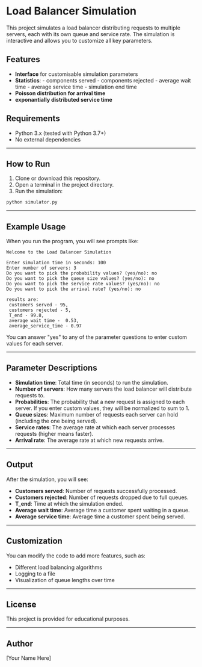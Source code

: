 # Load Balancer Simulation

This project simulates a load balancer distributing requests to multiple servers, each with its own queue and service rate. 
The simulation is interactive and allows you to customize all key parameters.

## Features

- **Interface** for customisable simulation parameters 
- **Statistics**: 
        - components served
        - components rejected
        - average wait time
        - average service time
        - simulation end time
- **Poisson distribution for arrival time**
- **exponantially distributed service time**

## Requirements

- Python 3.x (tested with Python 3.7+)
- No external dependencies

---

## How to Run

1. Clone or download this repository.
2. Open a terminal in the project directory.
3. Run the simulation:

```sh
python simulator.py
```

---

## Example Usage

When you run the program, you will see prompts like:

```
Welcome to the Load Balancer Simulation

Enter simulation time in seconds: 100
Enter number of servers: 3
Do you want to pick the probability values? (yes/no): no
Do you want to pick the queue size values? (yes/no): no
Do you want to pick the service rate values? (yes/no): no
Do you want to pick the arrival rate? (yes/no): no

results are:
 customers served - 95,
 customers rejected - 5,
 T_end - 99.8,
 average wait time -  0.53,
 average_service_time - 0.97
```

You can answer "yes" to any of the parameter questions to enter custom values for each server.

---

## Parameter Descriptions

- **Simulation time**: Total time (in seconds) to run the simulation.
- **Number of servers**: How many servers the load balancer will distribute requests to.
- **Probabilities**: The probability that a new request is assigned to each server. If you enter custom values, they will be normalized to sum to 1.
- **Queue sizes**: Maximum number of requests each server can hold (including the one being served).
- **Service rates**: The average rate at which each server processes requests (higher means faster).
- **Arrival rate**: The average rate at which new requests arrive.

---

## Output

After the simulation, you will see:

- **Customers served**: Number of requests successfully processed.
- **Customers rejected**: Number of requests dropped due to full queues.
- **T_end**: Time at which the simulation ended.
- **Average wait time**: Average time a customer spent waiting in a queue.
- **Average service time**: Average time a customer spent being served.

---

## Customization

You can modify the code to add more features, such as:
- Different load balancing algorithms
- Logging to a file
- Visualization of queue lengths over time

---

## License

This project is provided for educational purposes.

---

## Author

[Your Name Here]
